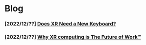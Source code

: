 # Blog 

### [2022/12/??] [Does XR Need a New Keyboard?](does_XR_need_a_new_keyboard)
### [2022/12/??] [Why XR computing is The Future of Work™](why_XR_computing_is_the_future_of_work)

<!-- 1. [Does XR Need a New Keyboard?](blog/does_XR_need_a_new_keyboard) -->
